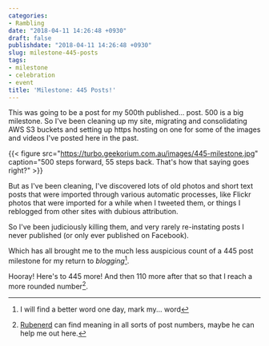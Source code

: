 ```yaml
---
categories:
- Rambling
date: "2018-04-11 14:26:48 +0930"
draft: false
publishdate: "2018-04-11 14:26:48 +0930"
slug: milestone-445-posts
tags:
- milestone
- celebration
- event
title: 'Milestone: 445 Posts!'
---
```


This was going to be a post for my 500th published... post. 500 is a big milestone. So I've been cleaning up my site, migrating and consolidating AWS S3 buckets and setting up https hosting on one for some of the images and videos I've posted here in the past.

{{< figure src="https://turbo.geekorium.com.au/images/445-milestone.jpg" caption="500 steps forward, 55 steps back. That's how that saying goes right?" >}}

But as I've been cleaning, I've discovered lots of old photos and short text posts that were imported through various automatic processes, like Flickr photos that were imported for a while when I tweeted them, or things I reblogged from other sites with dubious attribution.

So I've been judiciously killing them, and very rarely re-instating posts I never published (or only ever published on Facebook).

Which has all brought me to the much less auspicious count of a 445 post milestone for my return to *blogging*[^word].

Hooray! Here's to 445 more! And then 110 more after that so that I reach a more rounded number[^help].

[^help]:[Rubenerd](//rubenerd.com) can find meaning in all sorts of post numbers, maybe he can help me out here.
[^word]:I will find a better word one day, mark my... word